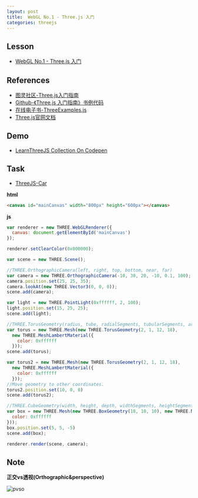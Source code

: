 ```yaml
---
layout: post
title:  WebGL No.1 - Three.js 入门
categories: threejs
---
```


## Lesson

* [WebGL No.1 - Three.js 入门](http://ife.baidu.com/course/detail/id/18)

## References

* [图灵社区-Three.js入门指南](http://www.ituring.com.cn/book/1272)
* [Github-《Three.js 入门指南》书例代码](https://github.com/Ovilia/ThreeExample.js)
* [在线电子书-ThreeExamples.js](http://zhangwenli.com/ThreeExample.js/)
* [Three.js官网文档](https://threejs.org/docs/index.html#Manual/Getting_Started/Creating_a_scene)

## Demo

* [LearnThreeJS Collection On Codepen](http://codepen.io/collection/DYGjeo/)

## Task

* [ThreeJS-Car](http://codepen.io/discountry/pen/aJbejg?editors=0010)

**html**

```html
<canvas id="mainCanvas" width="800px" height="600px"></canvas>
```

**js**

```js
var renderer = new THREE.WebGLRenderer({
  canvas: document.getElementById('mainCanvas')
});

renderer.setClearColor(0x000000);

var scene = new THREE.Scene();

//THREE.OrthographicCamera(left, right, top, bottom, near, far)
var camera = new THREE.OrthographicCamera(-10, 30, 20, -10, 0.1, 100);
camera.position.set(25, 25, 35);
camera.lookAt(new THREE.Vector3(0, 0, 0));
scene.add(camera);

var light = new THREE.PointLight(0xffffff, 2, 100);
light.position.set(15, 25, 25);
scene.add(light);

//THREE.TorusGeometry(radius, tube, radialSegments, tubularSegments, arc)
var torus = new THREE.Mesh(new THREE.TorusGeometry(2, 1, 12, 18),
  new THREE.MeshLambertMaterial({
    color: 0xffffff
  }));
scene.add(torus);

var torus2 = new THREE.Mesh(new THREE.TorusGeometry(2, 1, 12, 18),
  new THREE.MeshLambertMaterial({
    color: 0xffffff
  }));
//Move geometry to other coordinates.
torus2.position.set(10, 0, 0)
scene.add(torus2);

//THREE.CubeGeometry(width, height, depth, widthSegments, heightSegments, depthSegments)
var box = new THREE.Mesh(new THREE.BoxGeometry(18, 10, 10), new THREE.MeshLambertMaterial({
  color: 0xffffff
}));
box.position.set(5, 5, -5)
scene.add(box);

renderer.render(scene, camera);
```

## Note

**正交vs透视(Orthographic&perspective)**

![pvso](https://ooo.0o0.ooo/2017/02/24/58b04ba380b4d.png)


